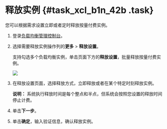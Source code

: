 # 释放实例 {#task_xcl_b1n_42b .task}

您可以根据需求设置立即或者定时释放按量付费实例。

1.  登录[负载均衡管理控制台](https://slb.console.aliyun.com/slb/cn-hangzhou)。 
2.  选择需要释放实例操作列的**更多** \> **释放设置**。 

    支持勾选多个负载均衡实例，单击页面下方的**释放设置**，批量释放按量付费实例。

    ![](http://static-aliyun-doc.oss-cn-hangzhou.aliyuncs.com/assets/img/16162/15580589507450_zh-CN.png)

3.  在释放设置页面，选择释放方式，立即释放或者在某个特定时刻释放实例。 

    **说明：** 系统执行释放时间是每个整点和半点，但系统会按照您设置的释放时间停止计费。

4.  单击**下一步**。 
5.  单击**确定**，输入验证信息，确认释放实例。 

